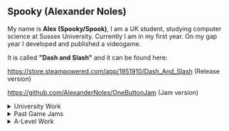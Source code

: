 ## Spooky (Alexander Noles)

My name is **Alex (Spooky/Spook)**, I am a UK student, studying computer science at Sussex University. Currently I am in my first year. On my gap year I developed and published a videogame. 

It is called **"Dash and Slash"** and it can be found here: 

https://store.steampowered.com/app/1951910/Dash_And_Slash   (Release version)

https://github.com/AlexanderNoles/OneButtonJam              (Jam version)

<details>
  <p><summary>University Work</summary></p>
  <a href="https://github.com/AlexanderNoles/ITMPortfolio">
    <img src="https://github-readme-stats.vercel.app/api/pin/?username=AlexanderNoles&repo=ITMPortfolio">
  </a>
  <a href="https://github.com/AlexanderNoles/Week11Term1Year1">
    <img src="https://github-readme-stats.vercel.app/api/pin/?username=AlexanderNoles&repo=Week11Term1Year1">
  </a>
</details>

<details>
  <p><summary>Past Game Jams</summary></p>
  <a href="https://github.com/AlexanderNoles/MiniJam111">
    <img src="https://github-readme-stats.vercel.app/api/pin/?username=AlexanderNoles&repo=MiniJam111">
  </a>
  <a href="https://github.com/Piturnah/dicethulhu">
    <img src="https://github-readme-stats.vercel.app/api/pin/?username=Piturnah&repo=dicethulhu">
  </a>
  <a href="https://github.com/AlexanderNoles/LD47">
    <img src="https://github-readme-stats.vercel.app/api/pin/?username=AlexanderNoles&repo=LD47">
  </a>
  <a href="https://github.com/AlexanderNoles/OneButtonJam">
    <img src="https://github-readme-stats.vercel.app/api/pin/?username=AlexanderNoles&repo=OneButtonJam">
  </a>
  <a href="https://github.com/AlexanderNoles/OneButtonJam">
    <img src="https://github-readme-stats.vercel.app/api/pin/?username=AlexanderNoles&repo=OneButtonJam">
  </a>
  <a href="https://github.com/AlexanderNoles/OneMinuteJam">
    <img src="https://github-readme-stats.vercel.app/api/pin/?username=AlexanderNoles&repo=OneMinuteJam">
  </a>
  <a href="https://github.com/AlexanderNoles/JameGame">
    <img src="https://github-readme-stats.vercel.app/api/pin/?username=AlexanderNoles&repo=JameGame">
  </a>
  <a href="https://github.com/Piturnah/ld49-unstable">
    <img src="https://github-readme-stats.vercel.app/api/pin/?username=Piturnah&repo=ld49-unstable">
  </a>
  <a href="https://github.com/Piturnah/skeliboi">
    <img src="https://github-readme-stats.vercel.app/api/pin/?username=Piturnah&repo=skeliboi">
  </a>
  <a href="https://github.com/Piturnah/dread-83">
    <img src="https://github-readme-stats.vercel.app/api/pin/?username=Piturnah&repo=dread-83">
  </a>
</details>

<details>
  <p><summary>A-Level Work</summary></p>
  <a href="https://github.com/AlexanderNoles/NEA">
    <img src="https://github-readme-stats.vercel.app/api/pin/?username=AlexanderNoles&repo=NEA">
  </a>
  <a href="https://github.com/Piturnah/CSePOS">
    <img src="https://github-readme-stats.vercel.app/api/pin/?username=Piturnah&repo=CSePOS">
  </a>
</details>
